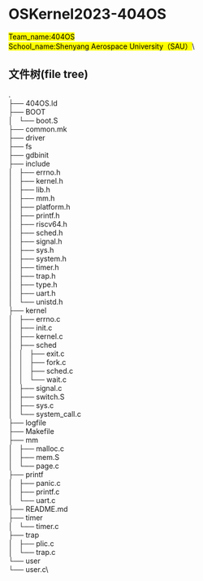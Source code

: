 # OSKernel2023-404OS

<mark>Team_name:404OS\
School_name:Shenyang Aerospace University（SAU）</mark>\

## 文件树(file tree)

.\
├── 404OS.ld\
├── BOOT\
│   └── boot.S\
├── common.mk\
├── driver\
├── fs\
├── gdbinit\
├── include\
│   ├── errno.h\
│   ├── kernel.h\
│   ├── lib.h\
│   ├── mm.h\
│   ├── platform.h\
│   ├── printf.h\
│   ├── riscv64.h\
│   ├── sched.h\
│   ├── signal.h\
│   ├── sys.h\
│   ├── system.h\
│   ├── timer.h\
│   ├── trap.h\
│   ├── type.h\
│   ├── uart.h\
│   └── unistd.h\
├── kernel\
│   ├── errno.c\
│   ├── init.c\
│   ├── kernel.c\
│   ├── sched\
│   │   ├── exit.c\
│   │   ├── fork.c\
│   │   ├── sched.c\
│   │   └── wait.c\
│   ├── signal.c\
│   ├── switch.S\
│   ├── sys.c\
│   └── system_call.c\
├── logfile\
├── Makefile\
├── mm\
│   ├── malloc.c\
│   ├── mem.S\
│   └── page.c\
├── printf\
│   ├── panic.c\
│   ├── printf.c\
│   └── uart.c\
├── README.md\
├── timer\
│   └── timer.c\
├── trap\
│   ├── plic.c\
│   └── trap.c\
└── user\
    └── user.c\
